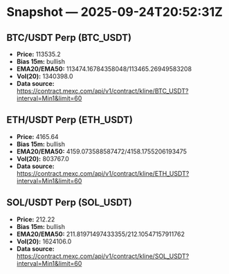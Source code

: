 # Snapshot — 2025-09-24T20:52:31Z

## BTC/USDT Perp (BTC_USDT)
- **Price:** 113535.2
- **Bias 15m:** bullish
- **EMA20/EMA50:** 113474.16784358048/113465.26949583208
- **Vol(20):** 1340398.0
- **Data source:** https://contract.mexc.com/api/v1/contract/kline/BTC_USDT?interval=Min1&limit=60

## ETH/USDT Perp (ETH_USDT)
- **Price:** 4165.64
- **Bias 15m:** bullish
- **EMA20/EMA50:** 4159.073588587472/4158.1755206193475
- **Vol(20):** 803767.0
- **Data source:** https://contract.mexc.com/api/v1/contract/kline/ETH_USDT?interval=Min1&limit=60

## SOL/USDT Perp (SOL_USDT)
- **Price:** 212.22
- **Bias 15m:** bullish
- **EMA20/EMA50:** 211.81971497433355/212.10547157911762
- **Vol(20):** 1624106.0
- **Data source:** https://contract.mexc.com/api/v1/contract/kline/SOL_USDT?interval=Min1&limit=60
